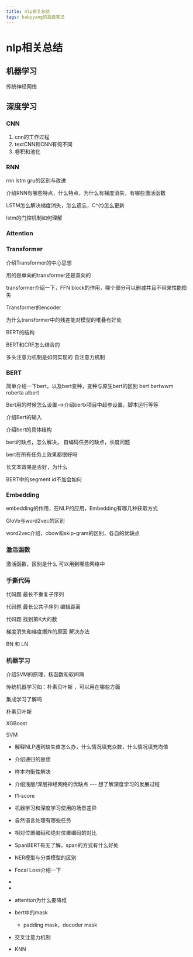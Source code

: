 ```yaml
---
title: nlp相关总结
tags: babyyang的高级笔记
---
```


# nlp相关总结

## 机器学习

传统神经网络

## 深度学习

### CNN

1. cnn的工作过程
2. textCNN和CNN有何不同
3. 卷积和池化



### RNN

rnn lstm gru的区别与改进

介绍RNN有哪些特点，什么特点，为什么有梯度消失，有哪些激活函数

LSTM怎么解决梯度消失，怎么遗忘，C^{t}怎么更新

lstm的门控机制如何理解



### Attention



### Transformer

介绍Transformer的中心思想

用的是单向的transformer还是双向的

transformer介绍一下，FFN block的作用，哪个部分可以删减并且不带来性能损失

Transformer的encoder

为什么transformer中的残差能对模型的堆叠有好处

BERT的结构

BERT和CRF怎么结合的

多头注意力机制是如何实现的 自注意力机制



### BERT

简单介绍一下bert，以及bert变种，变种与原生bert的区别 bert bertwwm  roberta  albert

Bert用的时候怎么设置—>介绍bertx项目中超参设置，脚本运行等等

介绍Bert的输入

介绍bert的具体结构

bert的缺点，怎么解决， 自编码任务的缺点，长度问题

bert在所有任务上效果都很好吗

长文本效果是否好，为什么

BERT中的segment id不加会如何



### Embedding

embedding的作用，在NLP的应用，Embedding有哪几种获取方式

GloVe与word2vec的区别

word2vec介绍，cbow和skip-gram的区别，各自的优缺点





### 激活函数

激活函数，区别是什么  可以用到哪些网络中



### 手撕代码

代码题  最长不重复子序列

代码题  最长公共子序列  编辑距离

代码题  找到第K大的数

梯度消失和梯度爆炸的原因  解决办法

BN 和 LN



### 机器学习

介绍SVM的原理，核函数和软间隔

传统机器学习如：朴素贝叶斯 ，可以用在哪些方面

集成学习了解吗

朴素贝叶斯

XGBoost

SVM



- 解释NLP遇到缺失值怎么办，什么情况填充众数，什么情况填充均值
- 介绍递归的思想
- 样本均衡性解决
- 介绍浅层/深层神经网络的优缺点 --- 想了解深度学习的发展过程
- f1-score

- 机器学习和深度学习使用的场景差异

- 自然语言处理有哪些任务



- 相对位置编码和绝对位置编码的对比
- SpanBERT有无了解，span的方式有什么好处
- NER模型与分类模型的区别
- Focal Loss介绍一下

- 
- 
- attention为什么要降维
- bert中的mask
  - padding mask，decoder mask
- 交叉注意力机制
- KNN

